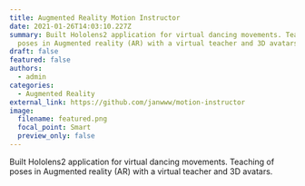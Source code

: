 ```yaml
---
title: Augmented Reality Motion Instructor
date: 2021-01-26T14:03:10.227Z
summary: Built Hololens2 application for virtual dancing movements. Teaching of
  poses in Augmented reality (AR) with a virtual teacher and 3D avatars.
draft: false
featured: false
authors:
  - admin
categories:
  - Augmented Reality
external_link: https://github.com/janwww/motion-instructor
image:
  filename: featured.png
  focal_point: Smart
  preview_only: false
---
```

Built Hololens2 application for virtual dancing movements. Teaching of poses in Augmented reality (AR) with a virtual teacher and 3D avatars.